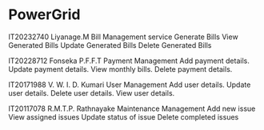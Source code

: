 # PowerGrid

IT20232740
Liyanage.M
Bill Management service
Generate Bills
 View Generated Bills
Update Generated Bills
Delete Generated Bills

IT20228712
Fonseka P.F.F.T
Payment Management
  Add payment details.
  Update payment details.
  View monthly bills.
  Delete payment details.
  
IT20171988
V. W. I. D. Kumari
User Management
Add user details.
Update user details.
Delete user details.
View user details.

IT20117078
R.M.T.P. Rathnayake
Maintenance Management 
Add new issue
View assigned issues
Update status of issue
Delete completed issues

